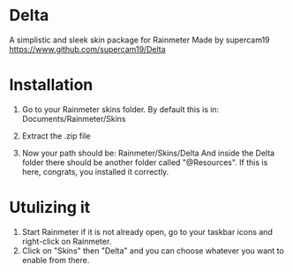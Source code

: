 # Delta
 A simplistic and sleek skin package for Rainmeter
 Made by supercam19
 https://www.github.com/supercam19/Delta
 
 # Installation
 
1. Go to your Rainmeter skins folder. By default this is in:
Documents/Rainmeter/Skins

2. Extract the .zip file

3. Now your path should be:
Rainmeter/Skins/Delta
And inside the Delta folder there should be another folder called "@Resources". If this is here, congrats, you installed it correctly.

# Utulizing it

1. Start Rainmeter if it is not already open, go to your taskbar icons and right-click on Rainmeter.
2. Click on "Skins" then "Delta" and you can choose whatever you want to enable from there.
